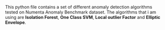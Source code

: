 This python file contains a set of different anomaly detection algorithms tested on Numenta Anomaly Benchmark dataset. The algorithms that i am using are **Isolation Forest**, **One Class SVM**, **Local outlier Factor** and **Elliptic Envelope**.

